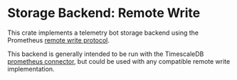 # Storage Backend: Remote Write
This crate implements a telemetry bot storage backend using the Prometheus [remote write protocol][1].

This backend is generally intended to be run with the TimescaleDB [prometheus connector][2],
but could be used with any compatible remote write implementation.

[1]: https://prometheus.io/docs/prometheus/latest/storage/#remote-storage-integrations "Prometheus Remote Storage Protocol"
[2]: https://github.com/timescale/timescale-prometheus "TimescaleDB Prometheus Connector"
